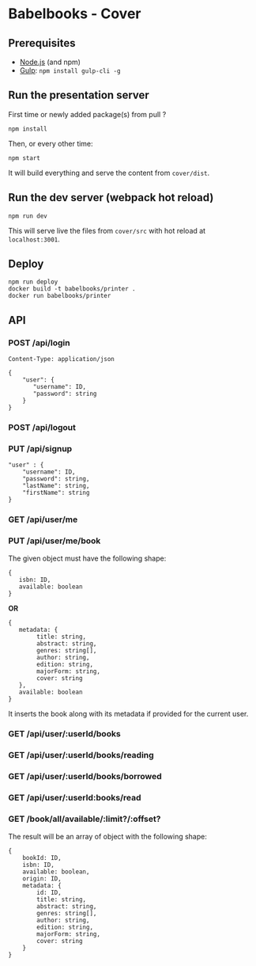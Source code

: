 # Babelbooks - Cover

## Prerequisites
* [Node.js](https://nodejs.org/) (and npm)
* [Gulp](http://gulpjs.com/): `npm install gulp-cli -g`

## Run the presentation server
First time or newly added package(s) from pull ?
```shell
npm install
```

Then, or every other time:
```shell
npm start
```

It will build everything and serve the content from `cover/dist`.

## Run the dev server (webpack hot reload)
```shell
npm run dev
```
This will serve live the files from `cover/src` with hot reload at `localhost:3001`.

## Deploy
```shell
npm run deploy
docker build -t babelbooks/printer .
docker run babelbooks/printer
```

## API
### POST /api/login
`Content-Type: application/json`
```
{
    "user": {
       "username": ID,
       "password": string
    }
}
```

### POST /api/logout
### PUT /api/signup
```
"user" : {
    "username": ID,
    "password": string,
    "lastName": string,
    "firstName": string
}
```
### GET /api/user/me
### PUT /api/user/me/book
The given object must have the following shape:
```
{
   isbn: ID,
   available: boolean
}
```
**OR**
```
{
   metadata: {
        title: string,
        abstract: string,
        genres: string[],
        author: string,
        edition: string,
        majorForm: string,
        cover: string
   },
   available: boolean
}
```
It inserts the book along with its metadata if provided for the current user.

### GET /api/user/:userId/books
### GET /api/user/:userId/books/reading
### GET /api/user/:userId/books/borrowed
### GET /api/user/:userId:books/read
### GET /book/all/available/:limit?/:offset?
The result will be an array of object with the following shape:
```
{
    bookId: ID,
    isbn: ID,
    available: boolean,
    origin: ID,
    metadata: {
        id: ID,
        title: string,
        abstract: string,
        genres: string[],
        author: string,
        edition: string,
        majorForm: string,
        cover: string
    }
}
```